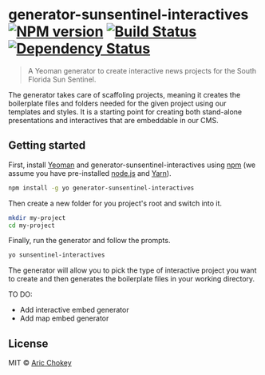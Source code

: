 # generator-sunsentinel-interactives [![NPM version][npm-image]][npm-url] [![Build Status][travis-image]][travis-url] [![Dependency Status][daviddm-image]][daviddm-url]
> A Yeoman generator to create interactive news projects for the South Florida Sun Sentinel. 

The generator takes care of scaffoling projects, meaning it creates the boilerplate files and folders needed for the given project using our templates and styles. It is a starting point for creating both stand-alone presentations and  interactives that are embeddable in our CMS.

## Getting started

First, install [Yeoman](http://yeoman.io) and generator-sunsentinel-interactives using [npm](https://www.npmjs.com/) (we assume you have pre-installed [node.js](https://nodejs.org/) and [Yarn](https://yarnpkg.com/en/docs/install)).

```bash
npm install -g yo generator-sunsentinel-interactives
```

Then create a new folder for you project's root and switch into it.

```bash
mkdir my-project
cd my-project
```

Finally, run the generator and follow the prompts.

```bash
yo sunsentinel-interactives
```

The generator will allow you to pick the type of interactive project you want to create and then generates the boilerplate files in your working directory.


TO DO:
+ Add interactive embed generator
+ Add map embed generator

## License

MIT © [Aric Chokey](www.github.com/SunSentinel)


[npm-image]: https://badge.fury.io/js/generator-sunsentinel-interactives.svg
[npm-url]: https://npmjs.org/package/generator-sunsentinel-interactives
[travis-image]: https://travis-ci.org/SunSentinel/generator-sunsentinel-interactives.svg?branch=master
[travis-url]: https://travis-ci.org/SunSentinel/generator-sunsentinel-interactives
[daviddm-image]: https://david-dm.org/SunSentinel/generator-sunsentinel-interactives.svg?theme=shields.io
[daviddm-url]: https://david-dm.org/SunSentinel/generator-sunsentinel-interactives
